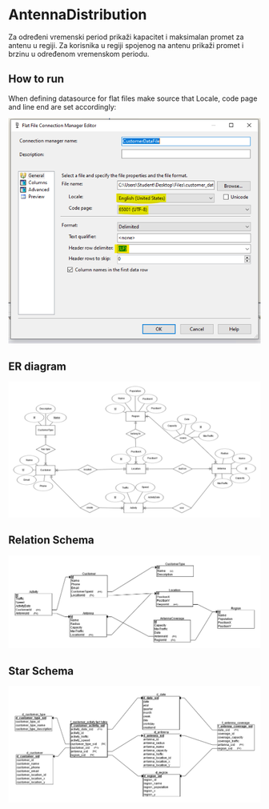 # AntennaDistribution

Za određeni vremenski period prikaži kapacitet i maksimalan promet za antenu u regiji.
Za korisnika u regiji spojenog na antenu prikaži promet i brzinu u određenom vremenskom periodu.

## How to run

When defining datasource for flat files make source that Locale, code page and line end are set accordingly: 

![](https://github.com/SanjinKurelic/AntennaDistribution/blob/main/image/flatFileConfig.png)

## ER diagram

![](https://github.com/SanjinKurelic/AntennaDistribution/blob/main/image/AntennaDistribution_ER.png)

## Relation Schema

![](https://github.com/SanjinKurelic/AntennaDistribution/blob/main/image/AntennaDistribution_RS.png)

## Star Schema

![](https://github.com/SanjinKurelic/AntennaDistribution/blob/main/image/AntennaDistribution_DWH.png)
